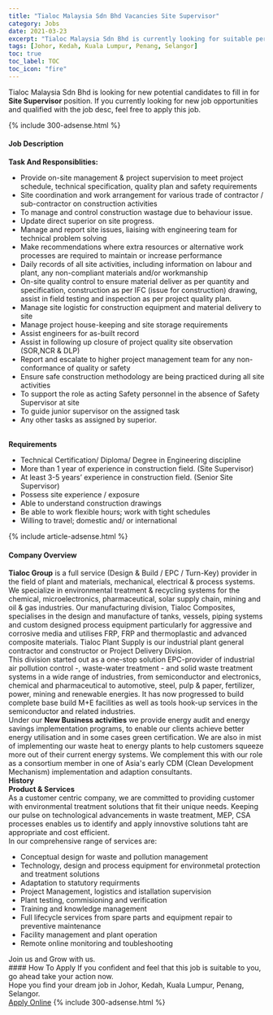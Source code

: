 ```yaml
---
title: "Tialoc Malaysia Sdn Bhd Vacancies Site Supervisor" 
category: Jobs 
date: 2021-03-23 
excerpt: "Tialoc Malaysia Sdn Bhd is currently looking for suitable person to fill in the Site Supervisor which based in Johor, Kedah, Kuala Lumpur, Penang, Selangor" 
tags: [Johor, Kedah, Kuala Lumpur, Penang, Selangor] 
toc: true 
toc_label: TOC 
toc_icon: "fire" 
--- 
```


<p>Tialoc Malaysia Sdn Bhd is looking for new potential candidates to fill in for <b>Site Supervisor</b> position. If you currently looking for new job opportunities and qualified with the job desc, feel free to apply this job.
</p>{% include 300-adsense.html %} 
<div><div><h4>Job Description</h4></div><div><div><span><div><div><strong>Task And Responsiblities:</strong></div><div><ul><li>Provide on-site management &amp; project supervision to meet project schedule, technical specification, quality plan and safety requirements</li><li>Site coordination and work arrangement for various trade of contractor / sub-contractor on construction activities</li><li>To manage and control construction wastage due to behaviour issue.</li><li>Update direct superior on site progress.</li><li>Manage and report site issues, liaising with engineering team for technical problem solving</li><li>Make recommendations where extra resources or alternative work processes are required to maintain or increase performance</li><li>Daily records of all site activities, including information on labour and plant, any non-compliant materials and/or workmanship</li><li>On-site quality control to ensure material deliver as per quantity and specification, construction as per IFC (issue for construction) drawing, assist in field testing and inspection as per project quality plan.</li><li>Manage site logistic for construction equipment and material delivery to site</li><li>Manage project house-keeping and site storage requirements</li><li>Assist engineers for as-built record</li><li>Assist in following up closure of project quality site observation (SOR,NCR &amp; DLP)</li><li>Report and escalate to higher project management team for any non-conformance of quality or safety</li><li>Ensure safe construction methodology are being practiced during all site activities</li><li>To support the role as acting Safety personnel in the absence of Safety Supervisor at site</li><li>To guide junior supervisor on the assigned task</li><li>Any other tasks as assigned by superior.</li></ul><div><br><strong>Requirements</strong></div><ul><li>Technical Certification/ Diploma/ Degree in Engineering discipline</li><li>More than 1 year of experience in construction field. (Site Supervisor)</li><li>At least 3-5 years&#8217; experience in construction field. (Senior Site Supervisor)</li><li>Possess site experience / exposure</li><li>Able to understand construction drawings</li><li>Be able to work flexible hours; work with tight schedules</li><li>Willing to travel; domestic and/ or international</li></ul></div></div></span></div></div></div> 
{% include article-adsense.html %} 
<div><div><h4>Company Overview</h4></div><div><div><span><div><div>
<div>
<strong>Tialoc Group</strong> is a full service (Design &amp; Build / EPC / Turn-Key) provider in the field of plant and materials, mechanical, electrical &amp; process systems. We specialize in environmental treatment &amp; recycling systems for the chemical, microelectronics, pharmaceutical, solar supply chain, mining and oil &amp; gas industries. Our manufacturing division,&#160;Tialoc Composites, specialises in the design and manufacture of tanks, vessels, piping systems and custom designed process equipment particularly for aggressive and corrosive media and utilises FRP, FRP and thermoplastic and advanced composite materials.&#160;Tialoc Plant Supply is our industrial plant general contractor and constructor or Project Delivery Division.</div>
<div>
		This division started out as a one-stop solution EPC-provider of industrial air pollution control -, waste-water treatment - and solid waste treatment systems in a wide range of industries, from semiconductor and electronics, chemical and pharmaceutical to automotive, steel, pulp &amp; paper, fertilizer, power, mining and renewable energies. It has now progressed to build complete base build M+E facilities as well as tools hook-up services in the semiconductor and related industries.</div>
<div>
		Under our <strong>New Business activities</strong> we provide energy audit and energy savings implementation programs, to enable our clients achieve better energy utilisation and in some cases green certification. We are also in mist of implementing our waste heat to energy plants to help customers squeeze more out of their current energy systems. We complement this with our role as a consortium member in one of Asia's early CDM (Clean Development Mechanism) implementation and adaption consultants.</div>
</div>
<div>
<strong>History</strong></div>
<div>
<strong>Product &amp; Services</strong></div>
<div>
<div>
		As a customer centric company, we are committed to providing customer with environmental treatment solutions that fit their unique needs. Keeping our pulse on technological advancements in waste treatment, MEP, CSA processes enables us to identify and apply innovstive solutions taht are appropriate and cost efficient.</div>
<div>
		In our comprehensive range of services are:</div>
<ul>
<li>
			Conceptual design for waste and pollution management</li>
<li>
			Technology, design and process equipment for environmetal protection and treatment solutions</li>
<li>
			Adaptation to statutory requirments</li>
<li>
			Project Management, logistics and istallation supervision</li>
<li>
			Plant testing, commisioning and verification</li>
<li>
			Training and knowledge management</li>
<li>
			Full lifecycle services from spare parts and equipment repair to preventive maintenance</li>
<li>
			Facility management and plant operation</li>
<li>
			Remote online monitoring and toubleshooting</li>
</ul>
</div>
<div>
<div>
		Join us and Grow with us.</div>
</div></div></span></div></div></div> 
#### How To Apply 
If you confident and feel that this job is suitable to you, go ahead take your action now. <br/> 
Hope you find your dream job in Johor, Kedah, Kuala Lumpur, Penang, Selangor. <br/> 
<a href="https://www.jobstreet.com.my/en/job/site-supervisor-4514820?jobId=jobstreet-my-job-4514820&" class="btn btn--info" target="_blank" rel="nofollow noopenner">Apply Online</a> 
{% include 300-adsense.html %} 